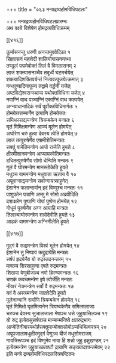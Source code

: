 +++
title = "०६३ मन्त्रद्रव्यहोमविधिपटलः"

+++
मन्त्रद्रव्यहोमविधिपटलप्रारम्भः  
अथ वक्ष्ये विशेषेण होमद्रव्यविधिक्रमम्  

[[४१६]]  

कूर्मासनन्तु धरणी अनन्तमुपवेदिका १  
सिह्मासनं महावेदी शालियोगासनन्तथा  
तण्डुलं पद्ममेवोक्तं तिलं वै विमलासनम् २  
लाजं शक्त्यासनञ्चैव तदूर्ध्वे घटमर्चयेत्  
शक्त्यादिशक्तिपर्यन्तं नित्यवत्पूजयेत्क्रमात् ३  
गन्धपुष्पादिनापूज्य तद्वामे वर्द्धनीं यजेत्  
अष्टविद्येश्वरान्स्थाप्य यथोक्तविधिना यजेत् ४  
नवाग्निं वाथ पञ्चाग्निं एकाग्निं वाथ कल्पयेत्  
अग्न्याधानादिकं सर्वं पूर्वोक्तविधिमार्गतः ५  
होमयेत्तत्तन्मार्गेण द्रव्याणि होमयेत्ततः  
समिधस्सद्यमन्त्रेण त्रियम्बकेन मन्त्रतः ६  
घृतं मिमिक्षमन्त्रेण आज्यं मूलेन होमयेत्  
अघोरेण चरुं हुत्वा देवस्य त्वेति होमयेत् ७  
लाजं तत्पुरुषेणैव एषामीशेतिमन्त्रतः  
सक्तुं वामेतिमन्त्रेण आपो राजेति हूयते ८  
क्षीरमीशानमन्त्रेण आप्यायस्वेतिमन्त्रतः  
दधितत्पुरुषेणैव सोमो धेन्विति मन्त्रतः ९  
गुलं वै घोरमन्त्रेण मानस्तोकेति हूयते  
मधुञ्च वाममन्त्रेण मधुवाता ऋताय वै १०  
अपूवान्सद्यमन्त्रेण सर्वान्गायत्र्याहुनेत्  
ईशानेन फलान्सर्वान् इदं विष्णुश्च मन्त्रतः ११  
पाशुपतेन पत्राणि अप्सु मे सोमो अब्रवीदिति  
दशाक्षरेण पुष्पाणि योपां पुष्पेण होमयेत् १२  
गोधूमं पुरुषेणैव अग्न आयाहि मन्त्रतः  
तिलञ्चाघोरमन्त्रेण शन्नोदेवीति हूयते १३  
आढकं वाममन्त्रेण अग्निमीलेति हूयते  

[[४१७]]  

मुद्गं वै सद्यमन्त्रेण विश्वं भूतेन होमयेत् १४  
ईशानेन तु निष्पावं कद्रुद्रायेति मन्त्रतः  
सर्षपं हृदयेनैव यो रुद्रस्तदनन्तरम् १५  
माषञ्च शिरसाहुत्वा एषते रुद्रमन्त्रतः  
शिखया वेणुबीजञ्च नमो हिरण्यमन्त्रतः १६  
चणकं कवचमन्त्रेण इषे त्वोर्जेति मन्त्रतः  
नीवारं नेत्रमन्त्रेण सर्वो वै रुद्रमन्त्रतः १७  
यवं वै अस्त्रमन्त्रेण जातवेदेति हूयते  
मूलेनान्यानि सर्वाणि त्रियम्बकेन होमयेत् १८  
घृतं मिमिक्षो घृतमित्यनेन त्रियम्बकेणैव समित्सलाजाः  
चरुञ्च देवस्य सुजालजाला मेषाञ्च धत्ते जुहुयात्तिलञ्च १९  
यो रुद्र इत्येवसुसर्षपञ्च मान्मान्मनिष्ये क्षतरुद्रभागः  
आप्येतिनीवारमथोर्हसक्तुमाम्बोक्तसोमोऽप्यधिबिल्वपत्रम् २०  
अपूपजालामधुक्षीरमुद्गं वेणुञ्च बीजं मधुसोमराजम्  
गायत्रिरूपञ्च इदं विष्णुमेव माया हि शन्नो जुहु इक्षुखण्डम् २१  
इत्येवमन्त्रेण जुहुयाच्छताष्टौ द्रव्याणि सङ्ख्यादशान्तमेवम् २२  
इति मन्त्रे द्रव्यहोमविधिपटलस्त्रिषष्टितमः  

